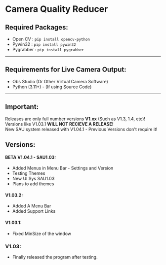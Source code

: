 # Camera Quality Reducer
## Required Packages:
- Open CV :  `pip install opencv-python`
- Pywin32 :  `pip install pywin32`
- Pygrabber : `pip install pygrabber`
---
## Requirements for Live Camera Output:
- Obs Studio (Or Other Virtual Camera Software)
- Python (3.11+) - (If using Source Code)
---
## Important:
Releases are only full number versions **V1.xx** (Such as V1.3, 1.4, etc)!<br>
Versions like V1.03.1 **WILL NOT RECIEVE A RELEASE!**<br>
New SAU system released with V1.04.1 - Previous Versions don't require it!
## Versions:
#### BETA V1.04.1 - SAU1.03:
- Added Menus in Menu Bar - Settings and Version
- Testing Themes
- New UI Sys SAU1.03
- Plans to add themes
#### V1.03.2:
- Added A Menu Bar
- Added Support Links
#### V1.03.1:
- Fixed MinSize of the window
### V1.03:
- Finally released the program after testing.
